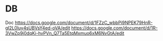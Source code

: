 # DB

Doc
https://docs.google.com/document/d/1FZzC_wbbPi9NPEK79HnR-gI2L0luy4sUBVsY4ed-oVA/edit
https://docs.google.com/document/d/1R-3VwZp9j0dqKi-hvPVn_Q7Ta5EtqMxmuo6xM6NvGtA/edit
